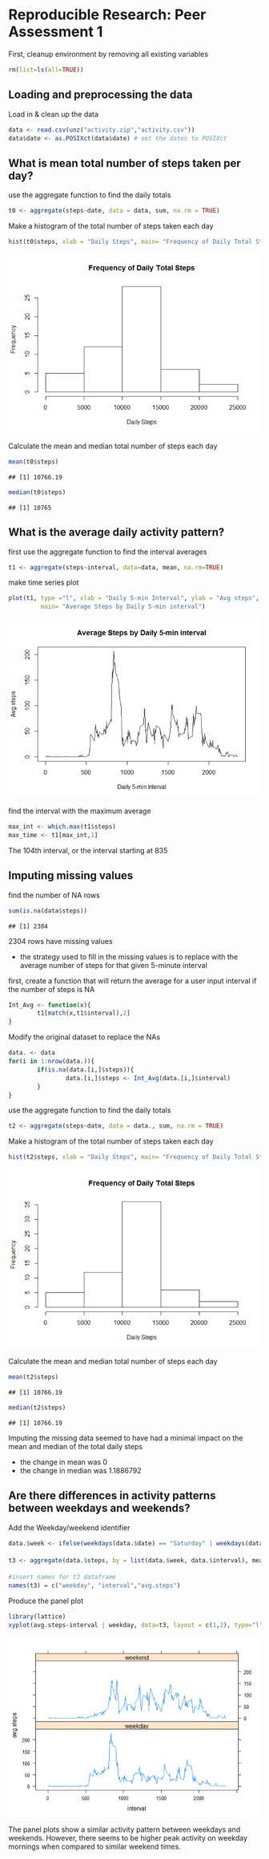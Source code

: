 # Reproducible Research: Peer Assessment 1


First, cleanup environment by removing all existing variables


```r
rm(list=ls(all=TRUE)) 
```

## Loading and preprocessing the data

Load in & clean up the data

```r
data <- read.csv(unz("activity.zip","activity.csv"))
data$date <- as.POSIXct(data$date) # set the dates to POSIXct
```

## What is mean total number of steps taken per day?

use the aggregate function to find the daily totals

```r
t0 <- aggregate(steps~date, data = data, sum, na.rm = TRUE)
```

Make a histogram of the total number of steps taken each day

```r
hist(t0$steps, xlab = "Daily Steps", main= "Frequency of Daily Total Steps")
```

![](PA1_template_files/figure-html/unnamed-chunk-3-1.png)<!-- -->

Calculate the mean and median total number of steps each day

```r
mean(t0$steps)
```

```
## [1] 10766.19
```

```r
median(t0$steps)
```

```
## [1] 10765
```

## What is the average daily activity pattern?

first use the aggregate function to find the interval averages

```r
t1 <- aggregate(steps~interval, data=data, mean, na.rm=TRUE)
```

make time series plot

```r
plot(t1, type ="l", xlab = "Daily 5-min Interval", ylab = "Avg steps", 
         main= "Average Steps by Daily 5-min interval")
```

![](PA1_template_files/figure-html/unnamed-chunk-6-1.png)<!-- -->

find the interval with the maximum average

```r
max_int <- which.max(t1$steps)
max_time <- t1[max_int,1]
```
The 104th interval, or the interval starting at 835

## Imputing missing values

find the number of NA rows

```r
sum(is.na(data$steps))
```

```
## [1] 2304
```
2304 rows have missing values

* the strategy used to fill in the missing values is to replace with the average number of steps for that given 5-minute interval

first, create a function that will return the average for a user input interval if the number of steps is NA

```r
Int_Avg <- function(x){
        t1[match(x,t1$interval),2]
}
```

Modify the original dataset to replace the NAs

```r
data. <- data
for(i in 1:nrow(data.)){
        if(is.na(data.[i,]$steps)){
                data.[i,]$steps <- Int_Avg(data.[i,]$interval)
        }
}
```

use the aggregate function to find the daily totals

```r
t2 <- aggregate(steps~date, data = data., sum, na.rm = TRUE)
```

Make a histogram of the total number of steps taken each day

```r
hist(t2$steps, xlab = "Daily Steps", main= "Frequency of Daily Total Steps")
```

![](PA1_template_files/figure-html/unnamed-chunk-12-1.png)<!-- -->

Calculate the mean and median total number of steps each day

```r
mean(t2$steps)
```

```
## [1] 10766.19
```

```r
median(t2$steps)
```

```
## [1] 10766.19
```

Imputing the missing data seemed to have had a minimal impact on the mean and median of the total daily steps  
* the change in mean was 0  
* the change in median was 1.1886792

## Are there differences in activity patterns between weekdays and weekends?

Add the Weekday/weekend identifier

```r
data.$week <- ifelse(weekdays(data.$date) == "Saturday" | weekdays(data.$date) == "Sunday" ,"weekend","weekday")

t3 <- aggregate(data.$steps, by = list(data.$week, data.$interval), mean, na.rm=TRUE)

#insert names for t3 dataframe
names(t3) = c("weekday", "interval","avg.steps")
```

Produce the panel plot

```r
library(lattice)
xyplot(avg.steps~interval | weekday, data=t3, layout = c(1,2), type="l")
```

![](PA1_template_files/figure-html/unnamed-chunk-15-1.png)<!-- -->

The panel plots show a similar activity pattern between weekdays and weekends. However, there seems to be higher peak activity on weekday mornings when compared to similar weekend times.
